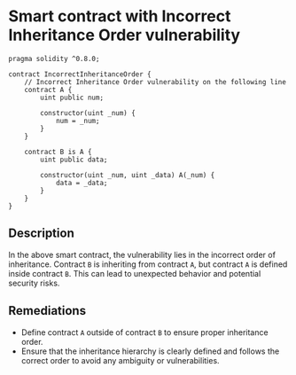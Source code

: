 # Smart contract with Incorrect Inheritance Order vulnerability

```solidity
pragma solidity ^0.8.0;

contract IncorrectInheritanceOrder {
    // Incorrect Inheritance Order vulnerability on the following line
    contract A {
        uint public num;

        constructor(uint _num) {
            num = _num;
        }
    }

    contract B is A {
        uint public data;

        constructor(uint _num, uint _data) A(_num) {
            data = _data;
        }
    }
}
```

## Description

In the above smart contract, the vulnerability lies in the incorrect order of inheritance. Contract `B` is inheriting from contract `A`, but contract `A` is defined inside contract `B`. This can lead to unexpected behavior and potential security risks.

## Remediations

- Define contract `A` outside of contract `B` to ensure proper inheritance order.
- Ensure that the inheritance hierarchy is clearly defined and follows the correct order to avoid any ambiguity or vulnerabilities.